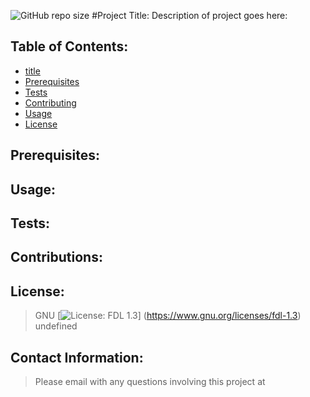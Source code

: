 
  ![GitHub repo size](https://img.shields.io/github/repo-size//)
  #Project Title: 
  Description of project goes here: 
  ## Table of Contents:
  - [title](#title)
  - [Prerequisites](#Prerequisites)
  - [Tests](#Tests)
  - [Contributing](#Contributing)
  - [Usage](#Usage) 
  - [License](#License)

  ## Prerequisites:
  >
  
  ## Usage:
  >

  ## Tests:
  >

  ## Contributions:
  >

  ## License:
  >GNU
  >[![License: FDL 1.3](https://img.shields.io/badge/License-FDL%20v1.3-blue.svg)]
  >(https://www.gnu.org/licenses/fdl-1.3)
  >undefined


  ## Contact Information:
  >Please email with any questions involving this project at 
